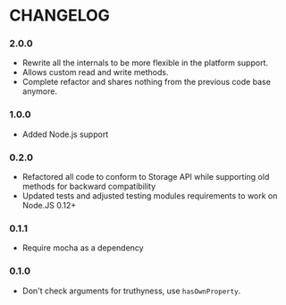 # CHANGELOG

### 2.0.0

- Rewrite all the internals to be more flexible in the platform support.
- Allows custom read and write methods.
- Complete refactor and shares nothing from the previous code base anymore.

### 1.0.0

- Added Node.js support

### 0.2.0

- Refactored all code to conform to Storage API while supporting old methods for backward compatibility
- Updated tests and adjusted testing modules requirements to work on Node.JS 0.12+

### 0.1.1

- Require mocha as a dependency

### 0.1.0

- Don't check arguments for truthyness, use `hasOwnProperty`.

